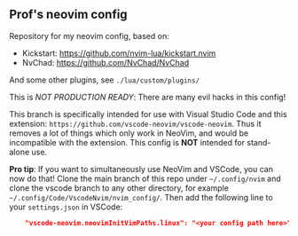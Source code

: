 ## Prof's neovim config

Repository for my neovim config, based on:
  -  Kickstart: https://github.com/nvim-lua/kickstart.nvim
  -  NvChad: https://github.com/NvChad/NvChad

And some other plugins, see `./lua/custom/plugins/`

This is *NOT PRODUCTION READY*: There are many evil hacks in this config!

This branch is specifically intended for use with Visual Studio Code and this extension: `https://github.com/vscode-neovim/vscode-neovim`. Thus it removes a lot of things which only work in NeoVim, and would be incompatible with the extension. This config is **NOT** intended for stand-alone use.

**Pro tip**: If you want to simultaneously use NeoVim and VSCode, you can now do that! Clone the main branch of this repo under `~/.config/nvim` and clone the vscode branch to any other directory, for example `~/.config/Code/VscodeNvim/nvim_config/`. Then add the following line to your `settings.json` in VSCode:

```json
    "vscode-neovim.neovimInitVimPaths.linux": "<your config path here>",
```
